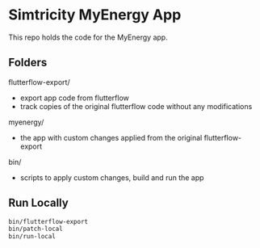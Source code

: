 # Simtricity MyEnergy App

This repo holds the code for the MyEnergy app.

## Folders

flutterflow-export/
- export app code from flutterflow
- track copies of the original flutterflow code without any modifications

myenergy/
- the app with custom changes applied from the original flutterflow-export

bin/
- scripts to apply custom changes, build and run the app   

## Run Locally

```sh
bin/flutterflow-export
bin/patch-local
bin/run-local
```
